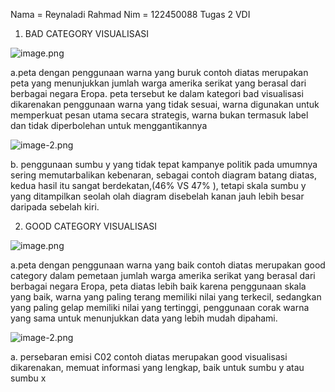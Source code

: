 Nama = Reynaladi Rahmad
Nim  = 122450088
Tugas 2 VDI
1. BAD CATEGORY VISUALISASI

 ![image.png](attachment:image.png)

 a.peta dengan penggunaan warna yang buruk
 contoh diatas merupakan peta yang menunjukkan jumlah warga amerika serikat yang berasal dari berbagai negara Eropa.
 peta tersebut ke dalam kategori bad visualisasi dikarenakan penggunaan warna yang tidak sesuai, warna digunakan untuk memperkuat pesan utama secara strategis, warna bukan termasuk label dan tidak diperbolehan untuk menggantikannya

 ![image-2.png](attachment:image-2.png)

 b. penggunaan sumbu y yang tidak tepat
 kampanye politik pada umumnya sering memutarbalikan kebenaran, sebagai contoh diagram batang diatas, kedua hasil itu sangat berdekatan,(46% VS 47% ), tetapi skala sumbu y yang ditampilkan seolah olah diagram disebelah kanan jauh lebih besar daripada sebelah kiri.
 


2. GOOD CATEGORY VISUALISASI

![image.png](attachment:image.png)

a.peta dengan penggunaan warna yang baik
contoh diatas merupakan good category dalam pemetaan jumlah warga amerika serikat yang berasal dari berbagai negara Eropa,
peta diatas lebih baik karena penggunaan skala yang baik, warna yang paling terang memiliki nilai yang terkecil, sedangkan yang paling gelap memiliki nilai yang tertinggi, penggunaan corak warna yang sama untuk menunjukkan data yang lebih mudah dipahami.

![image-2.png](attachment:image-2.png)

a. persebaran emisi C02
contoh diatas merupakan good visualisasi dikarenakan, memuat informasi yang lengkap, baik untuk sumbu y atau sumbu x

